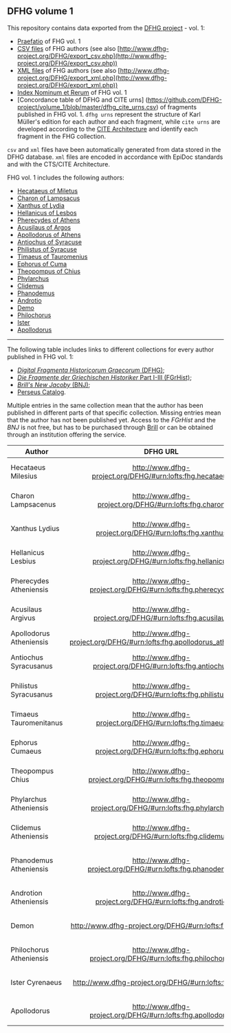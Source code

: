 ## DFHG volume 1

This repository contains data exported from the [DFHG project](http://www.dfhg-project.org/) - vol. 1:

* [Praefatio](https://github.com/DFHG-project/volume_1/blob/master/praefatio_volumen_primum.md) of FHG vol. 1
* [CSV files](https://github.com/DFHG-project/volume_1/tree/master/csv_files) of FHG authors (see also [http://www.dfhg-project.org/DFHG/export_csv.php](http://www.dfhg-project.org/DFHG/export_csv.php))
* [XML files](https://github.com/DFHG-project/volume_1/tree/master/xml_files) of FHG authors (see also [http://www.dfhg-project.org/DFHG/export_xml.php](http://www.dfhg-project.org/DFHG/export_xml.php))
* [Index Nominum et Rerum](https://github.com/DFHG-project/volume_1/blob/master/index_nominum_rerum.csv) of FHG vol. 1
* [Concordance table of DFHG and CITE urns] (https://github.com/DFHG-project/volume_1/blob/master/dfhg_cite_urns.csv) of fragments published in FHG vol. 1. `dfhg urns` represent the structure of Karl Müller's edition for each author and each fragment, while `cite urns` are developed according to the [CITE Architecture](http://cite-architecture.github.io/) and identify each fragment in the FHG collection.

`csv` and `xml` files have been automatically generated from data stored in the DFHG database. `xml` files are encoded in accordance with EpiDoc standards and with the CTS/CITE Architecture.

FHG vol. 1 includes the following authors:
* [Hecataeus of Miletus](http://www.dfhg-project.org/DFHG/#urn:lofts:fhg.hecataeus)
* [Charon of Lampsacus](http://www.dfhg-project.org/DFHG/#urn:lofts:fhg.charon)
* [Xanthus of Lydia](http://www.dfhg-project.org/DFHG/#urn:lofts:fhg.xanthus)
* [Hellanicus of Lesbos](http://www.dfhg-project.org/DFHG/#urn:lofts:fhg.hellanicus)
* [Pherecydes of Athens](http://www.dfhg-project.org/DFHG/#urn:lofts:fhg.pherecydes)
* [Acusilaus of Argos](http://www.dfhg-project.org/DFHG/#urn:lofts:fhg.acusilaus)
* [Apollodorus of Athens](http://www.dfhg-project.org/DFHG/#urn:lofts:fhg.apollodorus_atheniensis)
* [Antiochus of Syracuse](http://www.dfhg-project.org/DFHG/#urn:lofts:fhg.antiochus)
* [Philistus of Syracuse](http://www.dfhg-project.org/DFHG/#urn:lofts:fhg.philistus)
* [Timaeus of Tauromenius](http://www.dfhg-project.org/DFHG/#urn:lofts:fhg.timaeus)
* [Ephorus of Cuma](http://www.dfhg-project.org/DFHG/#urn:lofts:fhg.ephorus)
* [Theopompus of Chius](http://www.dfhg-project.org/DFHG/#urn:lofts:fhg.theopompus)
* [Phylarchus](http://www.dfhg-project.org/DFHG/#urn:lofts:fhg.phylarchus)
* [Clidemus](http://www.dfhg-project.org/DFHG/#urn:lofts:fhg.clidemus)
* [Phanodemus](http://www.dfhg-project.org/DFHG/#urn:lofts:fhg.phanodemus)
* [Androtio](http://www.dfhg-project.org/DFHG/#urn:lofts:fhg.androtio)
* [Demo](http://www.dfhg-project.org/DFHG/#urn:lofts:fhg.demo)
* [Philochorus](http://www.dfhg-project.org/DFHG/#urn:lofts:fhg.philochorus)
* [Ister](http://www.dfhg-project.org/DFHG/#urn:lofts:fhg.ister)
* [Apollodorus](http://www.dfhg-project.org/DFHG/#urn:lofts:fhg.apollodorus)

***
The following table includes links to different collections for every author published in FHG vol. 1:
* [*Digital Fragmenta Historicorum Graecorum* (DFHG)](http://www.dfhg-project.org/);
* [*Die Fragmente der Griechischen Historiker* Part I-III (FGrHist)](http://referenceworks.brillonline.com/browse/die-fragmente-der-griechischen-historiker-i-iii);
* [*Brill's New Jacoby* (BNJ)](http://referenceworks.brillonline.com/browse/brill-s-new-jacoby);
* [Perseus Catalog](http://catalog.perseus.org/).

Multiple entries in the same collection mean that the author has been published in different parts of that specific collection. Missing entries mean that the author has not been published yet. Access to the *FGrHist* and the *BNJ* is not free, but has to be purchased through [Brill](http://referenceworks.brillonline.com/) or can be obtained through an institution offering the service.

|Author|DFHG URL|FGrHist URL|FGrHist URL|FGrHist URL|FGrHist URL|FGrHist URL|FGrHist URL|BNJ URL|BNJ URL|BNJ URL|BNJ URL|BNJ URL|Perseus Catalog|
|---|:---:|:---:|:---:|:---:|:---:|:---:|:---:|:---:|:---:|:---:|:---:|:---:|:---:|
Hecataeus Milesius|http://www.dfhg-project.org/DFHG/#urn:lofts:fhg.hecataeus|http://referenceworks.brillonline.com/entries/die-fragmente-der-griechischen-historiker-i-iii/hekataios-von-milet-1-a1||||||http://referenceworks.brillonline.com/entries/brill-s-new-jacoby/hekataios-of-miletos-1-a1|||||http://catalog.perseus.org/catalog/urn:cite:perseus:author.689
Charon Lampsacenus|http://www.dfhg-project.org/DFHG/#urn:lofts:fhg.charon|http://referenceworks.brillonline.com/entries/die-fragmente-der-griechischen-historiker-i-iii/charon-von-lampsakos-262-a262|http://referenceworks.brillonline.com/entries/die-fragmente-der-griechischen-historiker-i-iii/charon-von-lampsakos-687b-a687B|||||http://referenceworks.brillonline.com/entries/brill-s-new-jacoby/charon-of-lampsakos-262-a262|||||http://catalog.perseus.org/catalog/urn:cite:perseus:author.355
Xanthus Lydius|http://www.dfhg-project.org/DFHG/#urn:lofts:fhg.xanthus|http://referenceworks.brillonline.com/entries/die-fragmente-der-griechischen-historiker-i-iii/xanthos-der-lyder-765-a765|||||||||||http://catalog.perseus.org/catalog/urn:cite:perseus:author.1488
Hellanicus Lesbius|http://www.dfhg-project.org/DFHG/#urn:lofts:fhg.hellanicus|http://referenceworks.brillonline.com/entries/die-fragmente-der-griechischen-historiker-i-iii/hellanikos-von-lesbos-4-a4|http://referenceworks.brillonline.com/entries/die-fragmente-der-griechischen-historiker-i-iii/hellanikos-von-lesbos-323a-a323A|http://referenceworks.brillonline.com/entries/die-fragmente-der-griechischen-historiker-i-iii/hellanikos-von-lesbos-601a-a601a|http://referenceworks.brillonline.com/entries/die-fragmente-der-griechischen-historiker-i-iii/hellanikos-von-lesbos-608a-a608a|http://referenceworks.brillonline.com/entries/die-fragmente-der-griechischen-historiker-i-iii/hellanikos-von-lesbos-645a-a645a|http://referenceworks.brillonline.com/entries/die-fragmente-der-griechischen-historiker-i-iii/hellanikos-von-lesbos-687a-a687a|http://referenceworks.brillonline.com/entries/brill-s-new-jacoby/hellanikos-of-lesbos-323a-a323a|http://referenceworks.brillonline.com/entries/brill-s-new-jacoby/hellanikos-of-lesbos-601a-a601a|http://referenceworks.brillonline.com/entries/brill-s-new-jacoby/hellanikos-of-lesbos-608a-a608a|http://referenceworks.brillonline.com/entries/brill-s-new-jacoby/hellanikos-of-lesbos-645a-a645a|http://referenceworks.brillonline.com/entries/brill-s-new-jacoby/hellanikos-of-lesbos-687a-a687a|http://catalog.perseus.org/catalog/urn:cite:perseus:author.701
Pherecydes Atheniensis|http://www.dfhg-project.org/DFHG/#urn:lofts:fhg.pherecydes|http://referenceworks.brillonline.com/entries/die-fragmente-der-griechischen-historiker-i-iii/pherekydes-von-athen-3-a3||||||http://referenceworks.brillonline.com/entries/brill-s-new-jacoby/pherekydes-of-athens-3-a3|||||http://catalog.perseus.org/catalog/urn:cite:perseus:author.1076
Acusilaus Argivus|http://www.dfhg-project.org/DFHG/#urn:lofts:fhg.acusilaus|http://referenceworks.brillonline.com/entries/die-fragmente-der-griechischen-historiker-i-iii/akusilaos-von-argos-2-a2||||||http://referenceworks.brillonline.com/entries/brill-s-new-jacoby/akousilaos-of-argos-2-a2|||||http://catalog.perseus.org/catalog/urn:cite:perseus:author.14
Apollodorus Atheniensis|http://www.dfhg-project.org/DFHG/#urn:lofts:fhg.apollodorus_atheniensis||||||||||||http://catalog.perseus.org/catalog/urn:cite:perseus:author.146
Antiochus Syracusanus|http://www.dfhg-project.org/DFHG/#urn:lofts:fhg.antiochus|http://referenceworks.brillonline.com/entries/die-fragmente-der-griechischen-historiker-i-iii/antiochos-von-syrakus-555-a555||||||http://referenceworks.brillonline.com/entries/brill-s-new-jacoby/antiochos-of-syracuse-555-a555|||||http://catalog.perseus.org/catalog/urn:cite:perseus:author.114
Philistus Syracusanus|http://www.dfhg-project.org/DFHG/#urn:lofts:fhg.philistus|http://referenceworks.brillonline.com/entries/die-fragmente-der-griechischen-historiker-i-iii/philistos-von-syrakus-556-a556||||||http://referenceworks.brillonline.com/entries/brill-s-new-jacoby/philistos-556-a556|||||http://catalog.perseus.org/catalog/urn:cite:perseus:author.1092
Timaeus Tauromenitanus|http://www.dfhg-project.org/DFHG/#urn:lofts:fhg.timaeus|http://referenceworks.brillonline.com/entries/die-fragmente-der-griechischen-historiker-i-iii/timaios-von-tauromenion-566-a566||||||http://referenceworks.brillonline.com/entries/brill-s-new-jacoby/timaios-566-a566|||||http://catalog.perseus.org/catalog/urn:cite:perseus:author.1411
Ephorus Cumaeus|http://www.dfhg-project.org/DFHG/#urn:lofts:fhg.ephorus|http://referenceworks.brillonline.com/entries/die-fragmente-der-griechischen-historiker-i-iii/ephoros-von-kyme-70-a70||||||http://referenceworks.brillonline.com/entries/brill-s-new-jacoby/ephoros-70-a70|||||http://catalog.perseus.org/catalog/urn:cite:perseus:author.556
Theopompus Chius|http://www.dfhg-project.org/DFHG/#urn:lofts:fhg.theopompus|http://referenceworks.brillonline.com/entries/die-fragmente-der-griechischen-historiker-i-iii/theopompos-von-chios-115-a115||||||http://referenceworks.brillonline.com/entries/brill-s-new-jacoby/theopompos-of-chios-115-a115|||||http://catalog.perseus.org/catalog/urn:cite:perseus:author.1396
Phylarchus Atheniensis|http://www.dfhg-project.org/DFHG/#urn:lofts:fhg.phylarchus|http://referenceworks.brillonline.com/entries/die-fragmente-der-griechischen-historiker-i-iii/phylarchos-von-athen-81-a81|||||||||||http://catalog.perseus.org/catalog/urn:cite:perseus:author.1124
Clidemus Atheniensis|http://www.dfhg-project.org/DFHG/#urn:lofts:fhg.clidemus|http://referenceworks.brillonline.com/entries/die-fragmente-der-griechischen-historiker-i-iii/kleitodemos-von-athen-323-a323||||||http://referenceworks.brillonline.com/entries/brill-s-new-jacoby/kleitodemos-of-athens-323-a323|||||http://catalog.perseus.org/catalog/urn:cite:perseus:author.387
Phanodemus Atheniensis|http://www.dfhg-project.org/DFHG/#urn:lofts:fhg.phanodemus|http://referenceworks.brillonline.com/entries/die-fragmente-der-griechischen-historiker-i-iii/phanodemos-von-athen-thymaitadai-325-a325||||||http://referenceworks.brillonline.com/entries/brill-s-new-jacoby/phanodemos-of-athens-325-a325|||||http://catalog.perseus.org/catalog/urn:cite:perseus:author.1074
Androtion Atheniensis|http://www.dfhg-project.org/DFHG/#urn:lofts:fhg.androtio|http://referenceworks.brillonline.com/entries/die-fragmente-der-griechischen-historiker-i-iii/androtion-von-athen-gargettos-324-a324||||||http://referenceworks.brillonline.com/entries/brill-s-new-jacoby/androtion-of-athens-324-a324|||||http://catalog.perseus.org/catalog/urn:cite:perseus:author.101
Demon|http://www.dfhg-project.org/DFHG/#urn:lofts:fhg.demo|http://referenceworks.brillonline.com/entries/die-fragmente-der-griechischen-historiker-i-iii/demon-von-athen-327-a327||||||http://referenceworks.brillonline.com/entries/brill-s-new-jacoby/demon-of-athens-327-a327|||||http://catalog.perseus.org/catalog/urn:cite:perseus:author.463
Philochorus Atheniensis|http://www.dfhg-project.org/DFHG/#urn:lofts:fhg.philochorus|http://referenceworks.brillonline.com/entries/die-fragmente-der-griechischen-historiker-i-iii/philochoros-von-athen-328-a328||||||http://referenceworks.brillonline.com/entries/brill-s-new-jacoby/philochoros-of-athens-328-a328|||||http://catalog.perseus.org/catalog/urn:cite:perseus:author.1097
Ister Cyrenaeus|http://www.dfhg-project.org/DFHG/#urn:lofts:fhg.ister|http://referenceworks.brillonline.com/entries/die-fragmente-der-griechischen-historiker-i-iii/istros-der-kallimacheer-334-a334||||||http://referenceworks.brillonline.com/entries/brill-s-new-jacoby/istros-334-a334|||||http://catalog.perseus.org/catalog/urn:cite:perseus:author.776
Apollodorus|http://www.dfhg-project.org/DFHG/#urn:lofts:fhg.apollodorus|http://referenceworks.brillonline.com/entries/die-fragmente-der-griechischen-historiker-i-iii/apollodoros-von-athen-244-a244|||||||||||http://catalog.perseus.org/catalog/urn:cite:perseus:author.146
